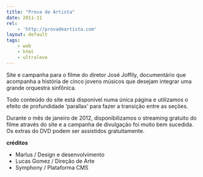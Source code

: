 ```yaml
---
title: "Prova de Artista"
date: 2011-11
rel:
	- 'http://provadeartista.com'
layout: default
tags:
	- web
	- html
	- ultraleve
---
```


Site e campanha para o filme do diretor José Joffily, documentário que acompanha a história de cinco jovens músicos que desejam integrar uma grande orquestra sinfônica.

Todo conteúdo do site está disponível numa única página e utilizamos o efeito de profundidade ‘parallax’ para fazer a transição entre as seções.

Durante o mês de janeiro de 2012, disponibilizamos o streaming gratuito do filme através do site e a campanha de divulgação foi muito bem sucedida. Os extras do DVD podem ser assistidos gratuitamente.

**créditos**

- Marlus / Design e desenvolvimento
- Lucas Gomez / Direção de Arte
- Symphony / Plataforma CMS